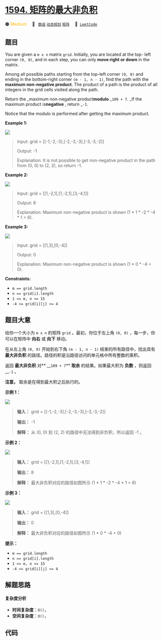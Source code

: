 # [1594. 矩阵的最大非负积](https://leetcode.com/problems/maximum-non-negative-product-in-a-matrix)

🟠 <font color=#ffb800>Medium</font>&emsp; 🔖&ensp; [`数组`](/tag/array.md) [`动态规划`](/tag/dynamic-programming.md) [`矩阵`](/tag/matrix.md)&emsp; 🔗&ensp;[`LeetCode`](https://leetcode.com/problems/maximum-non-negative-product-in-a-matrix)

## 题目

You are given a `m x n` matrix `grid`. Initially, you are located at the top-
left corner `(0, 0)`, and in each step, you can only **move right or down** in
the matrix.

Among all possible paths starting from the top-left corner `(0, 0)` and ending
in the bottom-right corner `(m - 1, n - 1)`, find the path with the **maximum
non-negative product**. The product of a path is the product of all integers
in the grid cells visited along the path.

Return the _maximum non-negative product**modulo** _`109 + 7`. _If the maximum
product is**negative** , return _`-1`.

Notice that the modulo is performed after getting the maximum product.



**Example 1:**

![](https://assets.leetcode.com/uploads/2021/12/23/product1.jpg)

> Input: grid = [[-1,-2,-3],[-2,-3,-3],[-3,-3,-2]]
> 
> Output: -1
> 
> Explanation: It is not possible to get non-negative product in the path from (0, 0) to (2, 2), so return -1.

**Example 2:**

![](https://assets.leetcode.com/uploads/2021/12/23/product2.jpg)

> Input: grid = [[1,-2,1],[1,-2,1],[3,-4,1]]
> 
> Output: 8
> 
> Explanation: Maximum non-negative product is shown (1 * 1 * -2 * -4 * 1 = 8).

**Example 3:**

![](https://assets.leetcode.com/uploads/2021/12/23/product3.jpg)

> Input: grid = [[1,3],[0,-4]]
> 
> Output: 0
> 
> Explanation: Maximum non-negative product is shown (1 * 0 * -4 = 0).

**Constraints:**

  * `m == grid.length`
  * `n == grid[i].length`
  * `1 <= m, n <= 15`
  * `-4 <= grid[i][j] <= 4`


## 题目大意

给你一个大小为 `m x n` 的矩阵 `grid` 。最初，你位于左上角 `(0, 0)` ，每一步，你可以在矩阵中 **向右** 或 **向下**
移动。

在从左上角 `(0, 0)` 开始到右下角 `(m - 1, n - 1)` 结束的所有路径中，找出具有 **最大非负积**
的路径。路径的积是沿路径访问的单元格中所有整数的乘积。

返回 **最大非负积** 对** __`109 + 7`** **取余** 的结果。如果最大积为 **负数** ，则返回 __`-1` 。

**注意，** 取余是在得到最大积之后执行的。



**示例 1：**

![](https://assets.leetcode.com/uploads/2021/12/23/product1.jpg)

> 
> 
> 
> 
> 
> **输入：** grid = [[-1,-2,-3],[-2,-3,-3],[-3,-3,-2]]
> 
> **输出：** -1
> 
> **解释：** 从 (0, 0) 到 (2, 2) 的路径中无法得到非负积，所以返回 -1 。

**示例 2：**

![](https://assets.leetcode.com/uploads/2021/12/23/product2.jpg)

> 
> 
> 
> 
> 
> **输入：** grid = [[1,-2,1],[1,-2,1],[3,-4,1]]
> 
> **输出：** 8
> 
> **解释：** 最大非负积对应的路径如图所示 (1 * 1 * -2 * -4 * 1 = 8)
> 
> 

**示例 3：**

![](https://assets.leetcode.com/uploads/2021/12/23/product3.jpg)

> 
> 
> 
> 
> 
> **输入：** grid = [[1,3],[0,-4]]
> 
> **输出：** 0
> 
> **解释：** 最大非负积对应的路径如图所示 (1 * 0 * -4 = 0)
> 
> 



**提示：**

  * `m == grid.length`
  * `n == grid[i].length`
  * `1 <= m, n <= 15`
  * `-4 <= grid[i][j] <= 4`


## 解题思路

#### 复杂度分析

- **时间复杂度**：`O()`，
- **空间复杂度**：`O()`，

## 代码

```javascript

```